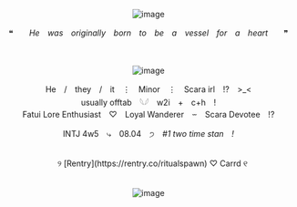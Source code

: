 <div align="center">

![image](https://github.com/user-attachments/assets/16447e7e-6c58-42d0-807b-9ec7d8f8ab66)

❝　　*He　was　originally　born　to　be　a　vessel　for　a　heart*　　❞

<div align="center">　

<div align="center">

![image](https://github.com/user-attachments/assets/9fa8de91-21f9-456a-9369-a06be838b1b1)

<div align="center"> He　/　they　/　it　⋮　Minor　⋮　Scara irl　!?　>_<
<div align="center"> usually offtab　𓆩𓆪　w2i　+　c+h　!
<div align="center"> Fatui Lore Enthusiast　♡　Loyal Wanderer　⏖　Scara Devotee　!?

  INTJ 4w5　⤷　08.04　੭　*#1 two time stan　!*
<div align="center">　
<div align="center">　୨ [Rentry](https://rentry.co/ritualspawn) ♡ Carrd ୧
<div align="center">　

<div align="center">

![image](https://github.com/user-attachments/assets/3063b7a7-bbf7-4edc-a248-b6e0caeb568b)



